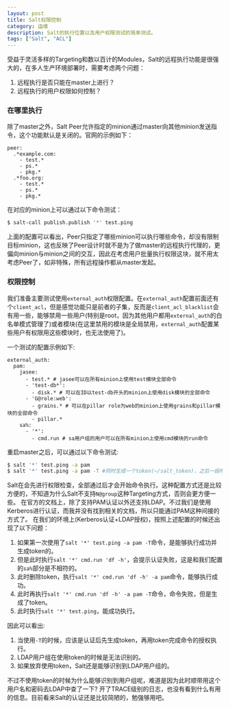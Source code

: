 ```yaml
---
layout: post
title: Salt权限控制
category: 运维
description: Salt的执行位置以及用户权限测试的简单测试。
tags: ["Salt", "ACL"]
---
```


受益于灵活多样的Targeting和数以百计的Modules，Salt的远程执行功能是很强大的，在多人生产环境部署时，需要考虑两个问题：

1. 远程执行是否只能在master上进行？
2. 远程执行的用户权限如何控制？

### 在哪里执行
除了master之外，Salt Peer允许指定的minion通过master向其他minion发送指令，这个功能默认是关闭的。官网的示例如下：

```
peer:
  .*example.com:
    - test.*
    - ps.*
    - pkg.*
  .*foo.org:
    - test.*
    - ps.*
    - pkg.*
```

在对应的minion上可以通过以下命令测试：

```sh
$ salt-call publish.publish '*' test.ping
```

上面的配置可以看出，Peer只指定了哪些minion可以执行哪些命令，却没有限制目标minion，这也反映了Peer设计时就不是为了做master的远程执行代理的，更偏向minion与minion之间的交互，因此在考虑用户批量执行权限这块，就不用太考虑Peer了，如非特殊，所有远程操作都从master发起。

### 权限控制
我们准备主要测试使用`external_auth`权限配置。在`external_auth`配置前面还有个`client_acl`，但是感觉功能只是前者的子集，反而是`client_acl_blacklist`会有用一些，能够禁用一些用户(特别是root，因为其他用户都用`external_auth`的白名单模式管理了)或者模块(在这里禁用的模块是全局禁用，`external_auth`配置某些用户有权限用这些模块时，也无法使用了)。

一个测试的配置示例如下:

```
external_auth:
  pam:
    jasee:
      - test.* # jasee可以在所有minion上使用test模块全部命令
      - 'test-db*':
        - disk.* # 可以在ID以test-db开头的minion上使用disk模块的全部命令
      - 'G@role:web':
        - grains.* # 可以在pillar role为web的minion上使用grains和pillar模块的全部命令
        - pillar.*
    sa%:
      - '*':
        - cmd.run # sa用户组的用户可以在所有minion上使用cmd模块的run命令
```

重启master之后，可以通过以下命令测试:

```sh
$ salt '*' test.ping -a pam
$ salt '*' test.ping -a pam -T #同时生成一个token(~/salt_token)，之后一段时间(默认12小时)不需要使用'-a pam'参数进行重复认证了。
```

Salt在会先进行权限检查，全部通过后才会开始命令执行。这种配置方式还是比较方便的，不知道为什么Salt不支持`N@group`这种Targeting方式，否则会更方便一些。
在官方的文档上，除了支持PAM认证以外还支持LDAP。不过我们是使用Kerberos进行认证，而我并没有找到相关的文档，所以只能通过PAM这种间接的方式了。
在我们的环境上(Kerberos认证+LDAP授权)，按照上述配置的时候还出现了以下问题：

1. 如果第一次使用了`salt '*' test.ping -a pam -T`命令，是能够执行成功并生成token的。
2. 但是此时执行`salt '*' cmd.run 'df -h'`，会提示认证失败，这是和我们配置的`sa%`部分是不相符的。
3. 此时删除token，执行`salt '*' cmd.run 'df -h' -a pam`命令，能够执行成功。
4. 此时再执行`salt '*' cmd.run 'df -h' -a pam -T`命令，命令失败，但是生成了token。
5. 此时执行`salt '*' test.ping`，能成功执行。

因此可以看出:

1. 当使用`-T`的时候，应该是认证后先生成token，再用token完成命令的授权执行。
2. LDAP用户组在使用token的时候是无法识别的。
3. 如果放弃使用token，Salt还是能够识别到LDAP用户组的。

不过不使用token的时候为什么能够识别到用户组呢，难道是因为此时顺带用这个用户名和密码去LDAP中查了一下?
开了TRACE级别的日志，也没有看到什么有用的信息。目前看来Salt的认证还是比较简陋的，勉强够用吧。
